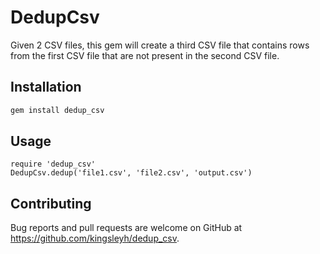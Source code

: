 # DedupCsv

Given 2 CSV files, this gem will create a third CSV file that contains rows from the first CSV file that are not present in the second CSV file.

## Installation

```bash
gem install dedup_csv
```

## Usage

```irb
require 'dedup_csv'
DedupCsv.dedup('file1.csv', 'file2.csv', 'output.csv')
```

## Contributing

Bug reports and pull requests are welcome on GitHub at https://github.com/kingsleyh/dedup_csv.
